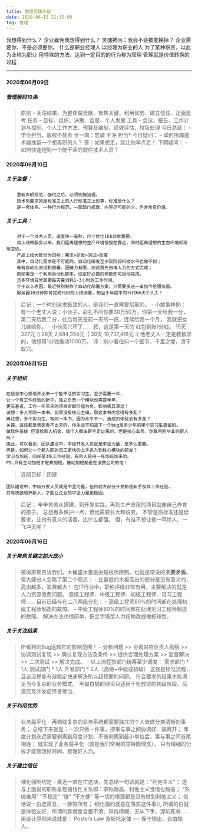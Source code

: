 ```yaml
---
title: 管理实践小记
date: 2020-06-15 21:15:00
tag: 管理
---
```


我想得到什么？
企业雇佣我想得到什么？
灵魂拷问：我会不会被能换掉？
企业需要你，不是必须要你。
什么是职业经理人
以经理为职业的人
为了某种职责，以此为业称为职业
用特殊的方法，达到一定目的的行为称为管理
管理就是价值转换的过程

---

#### 2020年06月09日

##### 管理解码19条


> 原则 
    - 关注结果、为整体做贡献、聚焦关键、利用优势、建立信任、正面思考
> 任务
    - 目标、组织、决策、监督、个人发展
> 工具
    - 会议、报告、工作计划与控制、个人工作方法、预算及编制、绩效评估、垃圾处理
> 今日总结：
    - 学会担当，放权不放责
      金一南：忠诚 干净 担当*
> 今日疑问：
    - 如何用魂道术器挽留一个想离职的人？
      答：如果想走，就让他早点走！
>下期疑问：
    - 如何快速挖到一个能干活的软件技术人员？

#### 2020年06月10日

##### 关于监督：

		重新声明规范，强约之后，必须铁腕治理。
		技术岗要求的是标准之上的人行标准之上的事，标准是什么？
		是一套体系，一种行为规范，一部部门规章，内容尽可能的少，但非常有价值。
		
##### 关于工具：

		对于一个技术人员，速度快一毫秒，尺寸优化1kb非常重要。
		自上线微服务以来，我们距离理想的生产环境慢慢在靠近，同时距离理想的生态环境却渐渐变远。
		产品上线大致分为四块：需求>研发>测试>部署
		其中，自动化需求是不可能的，自动化研发至少现阶段科技水平也做不到；
		唯有自动化测试和部署。因精力有限，测试首先用堆人力的方式完成；
		而部署是一个利用自动化脚本，设定好必要的参数即可自动完成。
		且多环境日常部署每天要消耗1-3小时的工作时间。
		介于以上原因，最近特别制作了自动化部署方案，只需要发送一条指令给服务器。
		服务器10分钟即可完成代码的上线部署，相当于年度平均节约66天个人工！

>后记：一个时刻追求极致的人，是我们一直需要招募的。
    - 小故事样例：
    有一个老丈人说：小伙子，彩礼不问你要30万50万，你第一天给我一分，
    第二天给我二分，往后每天是前一天的一倍，连续给我一个月，
    我就把女儿嫁给你。
    - 小伙高兴坏了…… 叔，这是第一天的 红包到账1分钱。
    15天 327元            :)
    28天 2,684,354元      :|
    30天 10,737,418元     :(
    他老丈人一定是教数学的，他想用1分钱撬动1000万。
    评：别小看任何一个细节、千里之堤，溃于蚁穴。

#### 2020年06月15日

##### 关于组织

    在信息中心想培养出来一个能干活的实习生，至少需要一年，
    让一个有工作经验的新手，独立负责一个模块也需要半年，
    更有甚者，工作一年带来的项目贡献价值为负，影响极其深远！
    试想：多人写同一本书，如果没有核心主编，那这本书内容得有多乱？
    再试想，多个实习生，写同一本书，因为水平不一，造成的体验会有多差？
    关键，这些都是表面看不出来的，你永远不知道下一个bug是多少年前哪个实习生遗留的。
    做软件系统 应该给新人机会，每个人都由新手走过来的，但是核心业务，你敢用刚毕业的新人吗？
    由此，可以看出，团队建设中，中级开发人员就是中坚力量，是多么重要。
    但是，如何让一个新入职的员工更快的上手进入到核心模块的研发？
    学习与加班，同样是3年工作经验，有的人是用一年加班加来的。
    PS.只有主动加班才是真加班，被动加班都是在浪费公司的电！
		
> 近期目标：团建

	团队建设中，中级开发人员就是中坚力量，但目前大部分开发都是新手及其工作经验。
	只有快速培养新人，才能让企业的中坚力量更稳固。
	
> 后记：
  辛辛苦苦从搭建，到开发实践，再到生产应用的项目就像自己养育的孩子。
  总想再多保护一点，但他需要长大和蜕变。
  不管是高标准还是低要求，让他有意义的活着，比什么都强。
  但，有谁不想让他一鸣惊人、一飞冲天呢？


#### 2020年06月16日

##### 关于聚焦关键之抓大放小

> 彼得原理告诉我们，木桶盛水量是由短板所限制，也就是常说的**主要矛盾**。
    但大部分人忽略了第二个观点：
    - 比最低的木板高出的部分是没有意义的，高出越多，浪费越大！
> 在IT行业中，职称评级非常有用，主要解决的就是人力资源浪费问题。
    高级工程师、中级工程师、初级工程师、见习工程师……
    目前已经存在二八两级分化：
    - 高级工程师80%的时间都在处理初级工程师制造的故障。
    - 中级工程师80%的时间都在处理见习工程师制造的故障。
> 解决办法也很简单，把金字塔型人力结构改成橄榄球型。
    
##### 关于关注结果

> 所看到的Bug远超它的影响范围！
    - 分析问题 >> 协调对应负责人勘察 >> 协调测试复现 >> 确认复现方法及条件 >> 
      提供合理处理方案 >> 监督解决 >> 二次测试 >> 解决完成。
    - 以上流程按部门统筹至少调度：
      需求部门 * 1人  测试部门 * 1人  开发部门 * 2人（高级+中级或初级）
> 这就是标准流程，且该流程能有效稳定快速解决所以超预期的问题。
    符合要求的结果才能满足当今复杂的业务模式。
    黑猫白猫的理论只适用于粗放型的初级阶段，后遗症及并发症终身难治。

##### 关于利用优势
	
> 业务扁平化
    - 再错综复杂的业务系统都需要独立的个人去做分类清晰的事务；
      总结下来就是：一次只做一件事，把事与事之间协调好、隔离开；
      年度计划永远需要剥离到月度计划、不断剥离到最小单位后，事与事之间首尾相连；
      就实现了业务扁平化（就是我们常用的甘特图理念）。
      只有精细的分拆才能管理好时间、管理好人力。
    
##### 关于建立信任

> 细化强制约定
    - 最近一直在忙这块，先总结一句话就是："利他主义"；
      这与上面说的职称呈现弱线性关系即：职称越高、利他主义觉悟也越高；
      “系统难用” “不稳定” “慢” “不方便” 等一切的根源都是没有做到利他主义；
      俗话说一白遮百丑，一胖毁所有；
      细化强约就是在落实这件事儿
      所谓的白就是体验友好，所谓的胖就是含蓄不清、界线模糊、无从下手、深坑死巷……
      用设计原则来说就是：
      Postel’s Law 波斯托定律 --- 保守输出，自由输入。